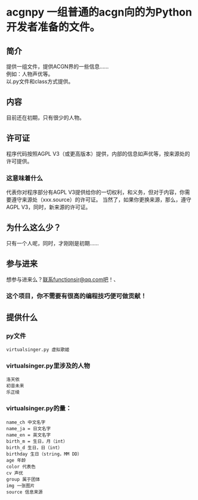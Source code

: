 # acgnpy 一组普通的acgn向的为Python开发者准备的文件。
## 简介
提供一组文件，提供ACGN界的一些信息……<br>
例如：人物声优等。<br>
以.py文件和class方式提供。<br>
## 内容
目前还在初期，只有很少的人物。<br>
## 许可证
程序代码按照AGPL V3（或更高版本）提供，内部的信息如声优等，按来源处的许可提供。
### 这意味着什么
代表你对程序部分有AGPL V3提供给你的一切权利，和义务，但对于内容，你需要遵守来源处（xxx.source）的许可证。
当然了，如果你更换来源，那么，遵守AGPL V3，同时，新来源的许可证。
## 为什么这么少？
只有一个人呢，同时，才刚刚是初期……
## 参与进来
想参与进来么？联系functionsir@qq.com吧！、
### 这个项目，你不需要有很高的编程技巧便可做贡献！
## 提供什么
### py文件
    virtualsinger.py 虚拟歌姬
### virtualsinger.py里涉及的人物
    洛天依
    初音未来
    乐正绫
### virtualsinger.py的量：
    name_ch 中文名字
    name_ja = 日文名字
    name_en = 英文名字
    birth_m = 生日，月（int）
    birth_d 生日，日（int）
    birthday 生日（string，MM DD）
    age 年龄
    color 代表色
    cv 声优
    group 属于团体
    img 一张图片
    source 信息来源